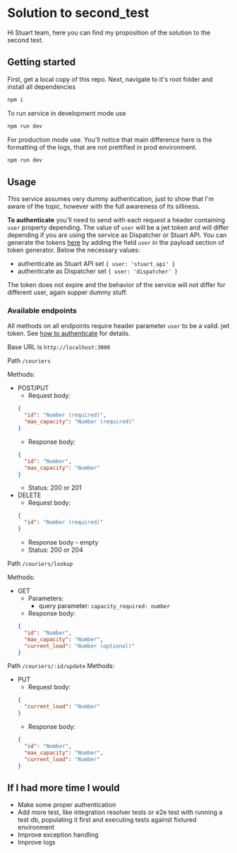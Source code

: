 # Solution to second_test

Hi Stuart team, here you can find my proposition of the solution to the second test.

## Getting started

First, get a local copy of this repo. Next, navigate to it's root folder and install all dependencies

```bash
npm i
```

To run service in development mode use

```bash
npm run dev
```

For production mode use. You'll notice that main difference here is the formatting of the logs, that are not prettified in prod environment.

```bash
npm run dev
```

## Usage

This service assumes very dummy authentication, just to show that I'm aware of the topic, however with the full awareness of its silliness.

**To authenticate** you'll need to send with each request a header containing `user` property depending. The value of `user` will be a jwt token and will differ depending if you are using the service as Dispatcher or Stuart API. You can generate the tokens [here](https://jwt.io/) by adding the field `user` in the payload section of token generator. Below the necessary values:

- authenticate as Stuart API set `{ user: 'stuart_api' }`
- authenticate as Dispatcher set `{ user: 'dispatcher' }`

The token does not expire and the behavior of the service will not differ for different user, again supper dummy stuff.

### Available endpoints

All methods on all endpoints require header parameter `user` to be a valid. jwt token. See [how to authenticate](#usage) for details.

Base URL is `http://localhost:3000`

Path `/couriers`

Methods:

- POST/PUT
  - Request body:
  ```json
  {
    "id": "Number (required)",
    "max_capacity": "Number (required)"
  }
  ```
  - Response body:
  ```json
  {
    "id": "Number",
    "max_capacity": "Number"
  }
  ```
  - Status: 200 or 201
- DELETE
  - Request body:
  ```json
  {
    "id": "Number (required)"
  }
  ```
  - Response body - empty
  - Status: 200 or 204

Path `/couriers/lookup`

Methods:

- GET
  - Parameters:
    - query parameter: `capacity_required: number`
  - Response body:
  ```json
  {
    "id": "Number",
    "max_capacity": "Number",
    "current_load": "Number (optional)"
  }
  ```

Path `/couriers/:id/update`
Methods:

- PUT
  - Request body:
  ```json
  {
    "current_load": "Number"
  }
  ```
  - Response body:
  ```json
  {
    "id": "Number",
    "max_capacity": "Number",
    "current_load": "Number"
  }
  ```

## If I had more time I would

- Make some proper authentication
- Add more test, like integration resolver tests or e2e test with running a test db, populating it first and executing tests against fixtured environment
- Improve exception handling
- Improve logs
